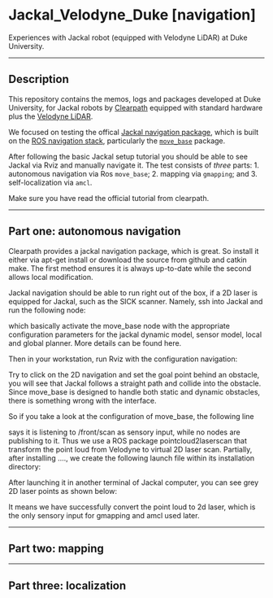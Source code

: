 Jackal_Velodyne_Duke [navigation]
========

Experiences with Jackal robot (equipped with Velodyne LiDAR) at Duke University.

-----
Description
-----
This repository contains the memos, logs and packages developed at Duke University, for Jackal robots by [Clearpath](https://www.clearpathrobotics.com) equipped with standard hardware plus the [Velodyne LiDAR](velodynelidar.com/). 

We focused on testing the offical [Jackal navigation package](https://github.com/jackal/jackal/tree/indigo-devel/jackal_navigation), which  is built on the [ROS navigation stack](http://wiki.ros.org/navigation), particularly the [`move_base`](http://wiki.ros.org/move_base?distro=kinetic) package.

After following the basic Jackal setup tutorial you should be able to see Jackal via Rviz and manually navigate it. The test consists of _three_ parts: 1. autonomous navigation via Ros `move_base`; 2. mapping via `gmapping`; and 3. self-localization via `amcl`.

Make sure you have read the official tutorial from clearpath.



-----
Part one: autonomous navigation
-----

Clearpath provides a jackal navigation package, which is great. So install it either via apt-get install or download the source from github and catkin make. The first method ensures it is always up-to-date while the second allows local modification.

Jackal navigation should be able to run right out of the box, if a 2D laser is equipped for Jackal, such as the SICK scanner. Namely, ssh into Jackal and run the following node:

which basically activate the move_base node with the appropriate configuration parameters for the jackal dynamic model, sensor model, local and global planner. More details can be found here.

Then in your workstation, run Rviz with the configuration  navigation:

Try to click on the 2D navigation and set the goal point behind an obstacle, you will see that Jackal follows a straight path and collide into the obstacle. Since move_base is designed to handle both static and dynamic obstacles, there is something wrong with the interface.

So if you take a look at the configuration of move_base, the following line

says it is listening to /front/scan as sensory input, while no nodes are publishing to it. Thus we use a ROS package pointcloud2laserscan that transform the point loud from Velodyne to virtual 2D laser scan. Partially, after installing ...., we create the following launch file within its installation directory:


After launching it in another terminal of Jackal computer, you can see grey 2D laser points as shown below:

It means we have successfully convert the point loud to 2d laser, which is the only sensory input for gmapping and amcl used later.




-----
Part two: mapping
-----




-----
Part three: localization
-----
